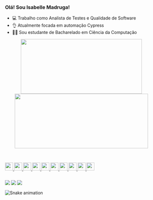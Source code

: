 ### Olá! Sou Isabelle Madruga!

- 💻 Trabalho como Analista de Testes e Qualidade de Software
- 👌 Atualmente focada em automação Cypress
- 👩‍🏫 Sou estudante de Bacharelado em Ciência da Computação



  
<div align="center">
  <a href="https://github.com/IsaMadruga">
  <img height="180em" width="400px" src="https://github-readme-stats.vercel.app/api?username=IsaMadruga&show_icons=true&theme=dracula&include_all_commits=true&count_private=true"/>
  <img height="180em" width="440px" src="https://github-readme-stats.vercel.app/api/top-langs/?username=IsaMadruga&layout=compact&langs_count=7&theme=dracula"/>
</div>

##

<div style="display: inline_block"><br>
  <img height="26px" src="https://img.shields.io/badge/Cypress-17202C?style=flat-square&logo=cypress&logoColor=white"/>
  <img height="26px" src="https://img.shields.io/badge/Jira-0052CC?style=flat-square&logo=jira&logoColor=white"/>
  <img height="26px" src="https://img.shields.io/badge/Gherkin-5CB85C?style=flat-square&logo=cucumber&logoColor=white"/>
  <img height="26px" src="https://img.shields.io/badge/Teste%20Funcional-007ACC?style=flat-square&logo=checkmarx&logoColor=white"/>
  <img height="26px" src="https://img.shields.io/badge/Quality%20Assurance-3E8EDE?style=flat-square&logo=vercel&logoColor=white"/>
  <img height="26px" src="https://img.shields.io/badge/Xray-0078D7?style=flat-square&logo=azuredevops&logoColor=white" />
  <img height="26px" src="https://img.shields.io/badge/Zephyr-FF6C37?style=flat-square&logo=appveyor&logoColor=white" />
  <img height="26px" src="https://img.shields.io/badge/Confluence-0052CC?style=flat-square&logo=confluence&logoColor=white" />
  <img height="26px" src="https://img.shields.io/badge/Scrum-6BA539?style=flat-square&logo=scrumalliance&logoColor=white" />
  <img height="26px" src="https://img.shields.io/badge/Kanban-0052CC?style=flat-square&logo=kanban&logoColor=white" />
</div>

##

<div> 
  <a href="https://www.instagram.com/isabelle_madruga/ target="_blank"><img src="https://img.shields.io/badge/-Instagram-%23E4405F?style=for-the-badge&logo=instagram&logoColor=white" target="_blank"></a>
  <a href="https://www.linkedin.com/in/isabelle-madruga-6904ba186/" target="_blank"><img src="https://img.shields.io/badge/-LinkedIn-%230077B5?style=for-the-badge&logo=linkedin&logoColor=white" target="_blank"></a> 
  <a href = "mailto:IsaMadruga.isabellemadruga@gmail.com"><img src="https://img.shields.io/badge/-Email-FF0000?style=for-the-badge&logo=microsoft-outlook&logoColor=white" />
</a>

  
  ![Snake animation](https://github.com/joaogabm/joaogabm/blob/output/github-contribution-grid-snake.svg)
 
</div>
 
